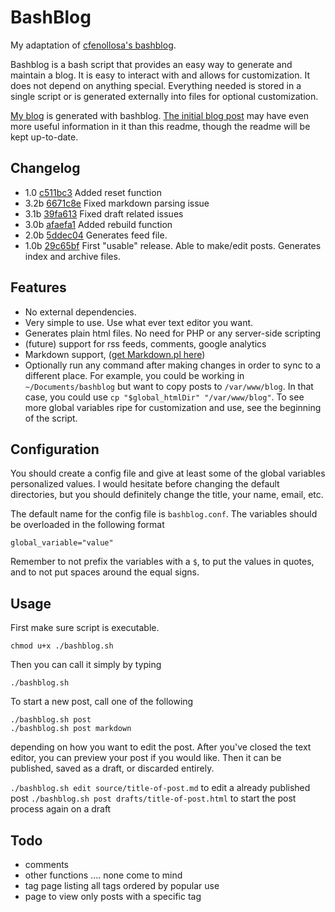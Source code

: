 BashBlog
========

My adaptation of [cfenollosa's bashblog](https://github.com/cfenollosa/bashblog).

Bashblog is a bash script that provides an easy way to generate and maintain a blog. It is easy to interact with and allows for customization. It does not depend on anything special. Everything needed is stored in a single script or is generated externally into files for optional customization.

[My blog](http://blog.mineoas.us) is generated with bashblog. [The initial blog post](http://mineoas.us/blog/bashblogquick-and-dirty-blog-generator.html) may have even more useful information in it than this readme, though the readme will be kept up-to-date.

Changelog
---------

* 1.0     [c511bc3](https://bitbucket.org/pointychimp/bashblog2/commits/c511bc35c09d1fdb4288b909110d4ef2f5c0eb47) Added reset function
* 3.2b    [6671c8e](https://bitbucket.org/pointychimp/bashblog2/commits/6671c8ef55166dd41ccbc960cc023368f2960d2f) Fixed markdown parsing issue
* 3.1b    [39fa613](https://bitbucket.org/pointychimp/bashblog2/commits/39fa61393272284a4c839de04396b28b5d0ec11a) Fixed draft related issues
* 3.0b    [afaefa1](https://bitbucket.org/pointychimp/bashblog2/commits/afaefa1921564766ed8bc2f3f15f199f932570a3) Added rebuild function
* 2.0b    [5ddec04](https://bitbucket.org/pointychimp/bashblog2/commits/5ddec0441d2d4891e483e5d5a8f4daa6c090af64) Generates feed file.
* 1.0b    [29c65bf](https://bitbucket.org/pointychimp/bashblog2/commits/29c65bfeb957881d594cd76b0c484cf49565a8bc) First "usable" release. Able to make/edit posts. Generates index and archive files.


Features
--------

* No external dependencies.
* Very simple to use. Use what ever text editor you want.
* Generates plain html files. No need for PHP or any server-side scripting
* (future) support for rss feeds, comments, google analytics
* Markdown support, ([get Markdown.pl here](http://daringfireball.net/projects/markdown/))
* Optionally run any command after making changes in order to sync to a different place. For example, you could be working in `~/Documents/bashblog` but want to copy posts to `/var/www/blog`. In that case, you could use `cp "$global_htmlDir" "/var/www/blog"`. To see more global variables ripe for customization and use, see the beginning of the script.

Configuration
-------------

You should create a config file and give at least some of the global variables personalized values. I would hesitate before changing the default directories, but you should definitely change the title, your name, email, etc.

The default name for the config file is `bashblog.conf`. The variables should be overloaded in the following format

    global_variable="value"

Remember to not prefix the variables with a `$`, to put the values in quotes, and to not put spaces around the equal signs.

Usage
-----

First make sure script is executable.

    chmod u+x ./bashblog.sh

Then you can call it simply by typing

    ./bashblog.sh

To start a new post, call one of the following

    ./bashblog.sh post
    ./bashblog.sh post markdown

depending on how you want to edit the post. After you've closed the text editor, you can preview your post if you would like. Then it can be published, saved as a draft, or discarded entirely.

`./bashblog.sh edit source/title-of-post.md` to edit a already published post
`./bashblog.sh post drafts/title-of-post.html` to start the post process again on a draft

Todo
----

* comments
* other functions .... none come to mind
* tag page listing all tags ordered by popular use
* page to view only posts with a specific tag



